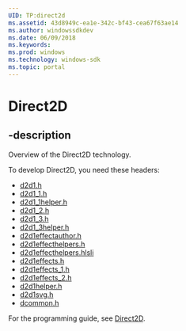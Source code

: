 ```yaml
---
UID: TP:direct2d
ms.assetid: 43d8949c-ea1e-342c-bf43-cea67f63ae14
ms.author: windowssdkdev
ms.date: 06/09/2018
ms.keywords: 
ms.prod: windows
ms.technology: windows-sdk
ms.topic: portal
---
```


# Direct2D

## -description

Overview of the Direct2D technology.

To develop Direct2D, you need these headers:

 * [d2d1.h](../d2d1/index.md)
 * [d2d1_1.h](../d2d1_1/index.md)
 * [d2d1_1helper.h](../d2d1_1helper/index.md)
 * [d2d1_2.h](../d2d1_2/index.md)
 * [d2d1_3.h](../d2d1_3/index.md)
 * [d2d1_3helper.h](../d2d1_3helper/index.md)
 * [d2d1effectauthor.h](../d2d1effectauthor/index.md)
 * [d2d1effecthelpers.h](../d2d1effecthelpers/index.md)
 * [d2d1effecthelpers.hlsli](../d2d1effecthelpers/index.md)
 * [d2d1effects.h](../d2d1effects/index.md)
 * [d2d1effects_1.h](../d2d1effects_1/index.md)
 * [d2d1effects_2.h](../d2d1effects_2/index.md)
 * [d2d1helper.h](../d2d1helper/index.md)
 * [d2d1svg.h](../d2d1svg/index.md)
 * [dcommon.h](../dcommon/index.md)

For the programming guide, see [Direct2D](/windows/desktop/direct2d).
